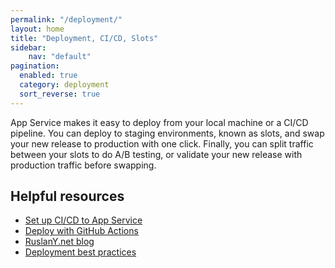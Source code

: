 ```yaml
---
permalink: "/deployment/"
layout: home
title: "Deployment, CI/CD, Slots"
sidebar:
    nav: "default"
pagination: 
  enabled: true
  category: deployment
  sort_reverse: true
---
```


App Service makes it easy to deploy from your local machine or a CI/CD pipeline. You can deploy to staging environments, known as slots, and swap your new release to production with one click. Finally, you can split traffic between your slots to do A/B testing, or validate your new release with production traffic before swapping.

## Helpful resources

- [Set up CI/CD to App Service](https://docs.microsoft.com/azure/app-service/deploy-continuous-deployment)
- [Deploy with GitHub Actions](https://www.youtube.com/watch?v=b2oyxbSbLPA)
- [RuslanY.net blog](https://ruslany.net/)
- [Deployment best practices](https://docs.microsoft.com/azure/app-service/deploy-best-practices)
